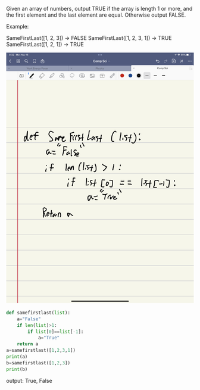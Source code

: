 Given an array of numbers, output TRUE if the array is length 1 or more, and the first element and the last element are equal. Otherwise output FALSE.
 
Example:

SameFirstLast([1, 2, 3]) → FALSE
SameFirstLast([1, 2, 3, 1]) → TRUE
SameFirstLast([1, 2, 1]) → TRUE



![](quiz011.jpeg)

```.py
def samefirstlast(list):
    a="False"
    if len(list)>1:
        if list[0]==list[-1]:
            a="True"
    return a
a=samefirstlast([1,2,3,1])
print(a)
b=samefirstlast([1,2,3])
print(b)
```
output: True, False
